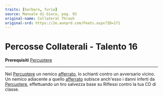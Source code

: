 ```yaml
---
traits: [barbaro, furia]
source: Manuale di Gioco, pag. 93
original-name: Collateral Thrash
original-srd: https://2e.aonprd.com/Feats.aspx?ID=171
---
```


# Percosse Collaterali - Talento 16

**Prerequisiti** [Percuotere](/talenti/barbaro/percuotere)

---

Nel [Percuotere](/talenti/barbaro/percuotere) un nemico
[afferrato](/condizioni/afferrato), lo schianti contro un avversario vicino. Un
nemico adiacente a quello [afferrato](/condizioni/afferrato) subisce anch'esso i
danni inferti da [Percuotere](/talenti/barbaro/percuotere), effettuando un tiro
salvezza base su Riflessi contro la tua CD di classe.
